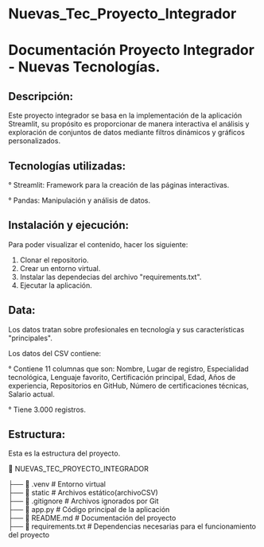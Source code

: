 # Nuevas_Tec_Proyecto_Integrador

# Documentación Proyecto Integrador - Nuevas Tecnologías.

## Descripción:
Este proyecto integrador se basa en la implementación de la aplicación Streamlit, su propósito es proporcionar de manera interactiva el análisis y exploración de conjuntos de datos mediante filtros dinámicos y gráficos personalizados.

## Tecnologías utilizadas:

° Streamlit: Framework para la creación de las páginas interactivas.

° Pandas: Manipulación y análisis de datos.

## Instalación y ejecución:
Para poder visualizar el contenido, hacer los siguiente:
1. Clonar el repositorio.
2. Crear un entorno virtual.
3. Instalar las dependecias del archivo "requirements.txt".
4. Ejecutar la aplicación.

## Data:
Los datos tratan sobre profesionales en tecnología y sus características "principales".

Los datos del CSV contiene:

° Contiene 11 columnas que son: Nombre, Lugar de registro, Especialidad tecnológica, Lenguaje favorito, Certificación principal, Edad, Años de experiencia, Repositorios en GitHub, Número de certificaciones técnicas, Salario actual.

° Tiene 3.000 registros.


## Estructura:
Esta es la estructura del proyecto.

📂 NUEVAS_TEC_PROYECTO_INTEGRADOR 

 ├── 📂 .venv             # Entorno virtual  
 ├── 📂 static            # Archivos estático(archivoCSV)  
 ├── 📜 .gitignore        # Archivos ignorados por Git  
 ├── 📜 app.py            # Código principal de la aplicación  
 ├── 📜 README.md         # Documentación del proyecto  
 ├── 📜 requirements.txt  # Dependencias necesarias para el funcionamiento del proyecto






